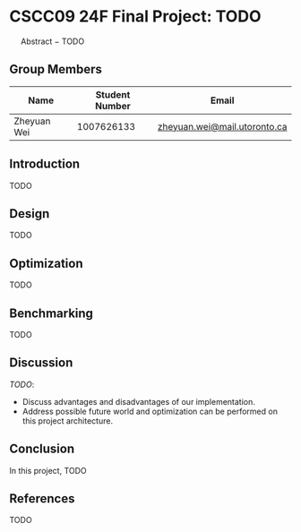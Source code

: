 # CSCC09 24F Final Project: TODO

$\quad$ Abstract $-$ TODO

## Group Members

| Name | Student Number | Email |
| ---- | -------------- | ----- |
| Zheyuan Wei | 1007626133 | <zheyuan.wei@mail.utoronto.ca> |

## Introduction

TODO

## Design

TODO

## Optimization

TODO

## Benchmarking

TODO

## Discussion

*TODO*:

- Discuss advantages and disadvantages of our implementation.
- Address possible future world and optimization can be performed on this project architecture.

## Conclusion

In this project, TODO

## References

TODO
